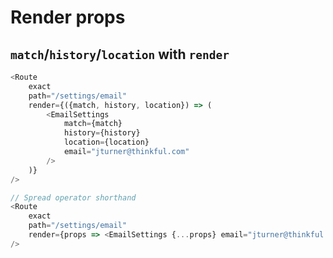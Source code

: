 # Render props

## `match`/`history`/`location` with `render`

```js
<Route
    exact
    path="/settings/email"
    render={({match, history, location}) => (
        <EmailSettings
            match={match}
            history={history}
            location={location}
            email="jturner@thinkful.com"
        />
    )}
/>
```

```js
// Spread operator shorthand
<Route
    exact
    path="/settings/email"
    render={props => <EmailSettings {...props} email="jturner@thinkful.com" />}
/>
```


